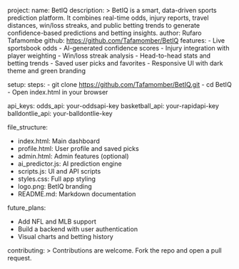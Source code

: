 project:
  name: BetIQ
  description: >
    BetIQ is a smart, data-driven sports prediction platform. 
    It combines real-time odds, injury reports, travel distances, win/loss streaks, 
    and public betting trends to generate confidence-based predictions and betting insights.
  author: Rufaro Tafamombe
  github: https://github.com/Tafamomber/BetIQ
  features:
    - Live sportsbook odds
    - AI-generated confidence scores
    - Injury integration with player weighting
    - Win/loss streak analysis
    - Head-to-head stats and betting trends
    - Saved user picks and favorites
    - Responsive UI with dark theme and green branding

setup:
  steps:
    - git clone https://github.com/Tafamomber/BetIQ.git
    - cd BetIQ
    - Open index.html in your browser

api_keys:
  odds_api: your-oddsapi-key
  basketball_api: your-rapidapi-key
  balldontlie_api: your-balldontlie-key

file_structure:
  - index.html: Main dashboard
  - profile.html: User profile and saved picks
  - admin.html: Admin features (optional)
  - ai_predictor.js: AI prediction engine
  - scripts.js: UI and API scripts
  - styles.css: Full app styling
  - logo.png: BetIQ branding
  - README.md: Markdown documentation

future_plans:
  - Add NFL and MLB support
  - Build a backend with user authentication
  - Visual charts and betting history

contributing: >
  Contributions are welcome. Fork the repo and open a pull request.
